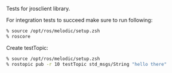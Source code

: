 Tests for jrosclient library.

For integration tests to succeed make sure to run following:

```bash
% source /opt/ros/melodic/setup.zsh
% roscore
```

Create testTopic:

```bash
% source /opt/ros/melodic/setup.zsh
% rostopic pub -r 10 testTopic std_msgs/String "hello there"
```
